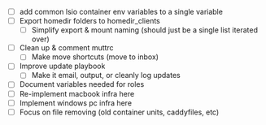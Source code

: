 - [ ] add common lsio container env variables to a single variable
- [ ] Export homedir folders to homedir_clients
    - [ ] Simplify export & mount naming (should just be a single list iterated over)
- [ ] Clean up & comment muttrc
    - [ ] Make move shortcuts (move to inbox)
- [ ] Improve update playbook
    - [ ] Make it email, output, or cleanly log updates
- [ ] Document variables needed for roles
- [ ] Re-implement macbook infra here
- [ ] Implement windows pc infra here
- [ ] Focus on file removing (old container units, caddyfiles, etc)
